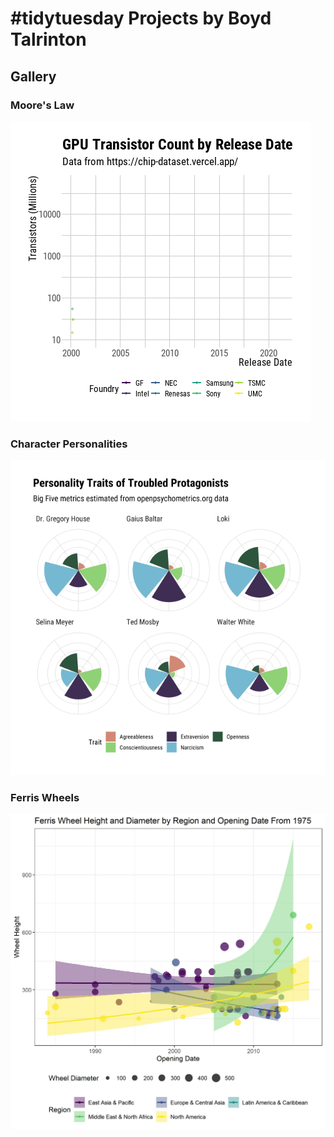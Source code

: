 # #tidytuesday Projects by Boyd Talrinton

## Gallery

### Moore's Law

![](./Out/2022-08-23.gif)

### Character Personalities

![](./Out/2022-08-16.png)

### Ferris Wheels

![](./Out/2022-08-09-final.jpg)